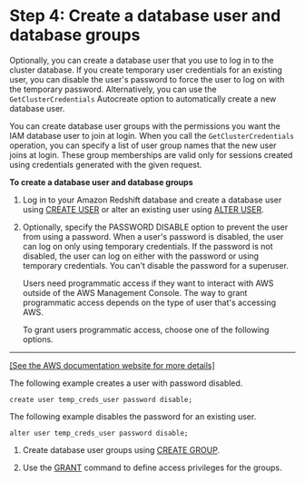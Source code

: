 # Step 4: Create a database user and database groups<a name="generating-iam-credentials-user-and-groups"></a>

Optionally, you can create a database user that you use to log in to the cluster database\. If you create temporary user credentials for an existing user, you can disable the user's password to force the user to log on with the temporary password\. Alternatively, you can use the `GetClusterCredentials` Autocreate option to automatically create a new database user\. 

You can create database user groups with the permissions you want the IAM database user to join at login\. When you call the `GetClusterCredentials` operation, you can specify a list of user group names that the new user joins at login\. These group memberships are valid only for sessions created using credentials generated with the given request\.

**To create a database user and database groups**

1. Log in to your Amazon Redshift database and create a database user using [CREATE USER](https://docs.aws.amazon.com/redshift/latest/dg/r_CREATE_USER.html) or alter an existing user using [ALTER USER](https://docs.aws.amazon.com/redshift/latest/dg/r_ALTER_USER.html)\. 

1. Optionally, specify the PASSWORD DISABLE option to prevent the user from using a password\. When a user's password is disabled, the user can log on only using temporary credentials\. If the password is not disabled, the user can log on either with the password or using temporary credentials\. You can't disable the password for a superuser\.

   Users need programmatic access if they want to interact with AWS outside of the AWS Management Console\. The way to grant programmatic access depends on the type of user that's accessing AWS\.

   To grant users programmatic access, choose one of the following options\.  
****    
[\[See the AWS documentation website for more details\]](http://docs.aws.amazon.com/redshift/latest/mgmt/generating-iam-credentials-user-and-groups.html)

   The following example creates a user with password disabled\.

   ```
   create user temp_creds_user password disable; 
   ```

   The following example disables the password for an existing user\. 

   ```
   alter user temp_creds_user password disable;
   ```

1. Create database user groups using [CREATE GROUP](https://docs.aws.amazon.com/redshift/latest/dg/r_CREATE_GROUP.html)\. 

1. Use the [GRANT](https://docs.aws.amazon.com/redshift/latest/dg/r_GRANT.html) command to define access privileges for the groups\.